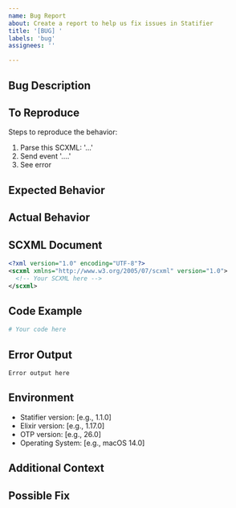 ```yaml
---
name: Bug Report
about: Create a report to help us fix issues in Statifier
title: '[BUG] '
labels: 'bug'
assignees: ''

---
```


## Bug Description
<!-- A clear and concise description of what the bug is. -->

## To Reproduce

Steps to reproduce the behavior:

1. Parse this SCXML: '...'
2. Send event '....'
3. See error

## Expected Behavior
<!-- A clear and concise description of what you expected to happen. -->

## Actual Behavior
<!-- What actually happened? Include error messages if applicable. -->

## SCXML Document
<!-- If applicable, provide the SCXML document that triggers the issue -->
```xml
<?xml version="1.0" encoding="UTF-8"?>
<scxml xmlns="http://www.w3.org/2005/07/scxml" version="1.0">
  <!-- Your SCXML here -->
</scxml>
```

## Code Example
<!-- Minimal code example to reproduce the issue -->
```elixir
# Your code here
```

## Error Output
<!-- If applicable, paste the full error message/stacktrace -->
```
Error output here
```

## Environment

- Statifier version: [e.g., 1.1.0]
- Elixir version: [e.g., 1.17.0]
- OTP version: [e.g., 26.0]
- Operating System: [e.g., macOS 14.0]

## Additional Context
<!-- Add any other context about the problem here. -->

## Possible Fix
<!-- If you have suggestions on how to fix the issue, please describe them here. -->